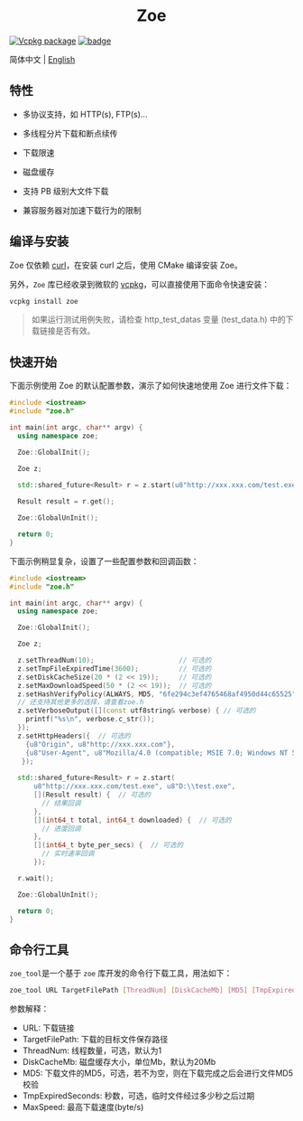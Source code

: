 <h1 align="center">Zoe</h1>

[![Vcpkg package](https://img.shields.io/badge/Vcpkg-package-blueviolet)](https://github.com/microsoft/vcpkg/tree/master/ports/zoe)
[![badge](https://img.shields.io/badge/license-GUN-blue)](https://github.com/winsoft666/zoe/blob/master/LICENSE)

简体中文 | [ English](README.md)

## 特性

- 多协议支持，如 HTTP(s), FTP(s)...
  
- 多线程分片下载和断点续传
  
- 下载限速

- 磁盘缓存

- 支持 PB 级别大文件下载

- 兼容服务器对加速下载行为的限制

## 编译与安装

Zoe 仅依赖 [curl](https://github.com/curl/curl)，在安装 curl 之后，使用 CMake 编译安装 Zoe。

另外，`Zoe` 库已经收录到微软的 [vcpkg](https://github.com/microsoft/vcpkg/tree/master/ports/zoe)，可以直接使用下面命令快速安装：

```bash
vcpkg install zoe
```

> 如果运行测试用例失败，请检查 http_test_datas 变量 (test_data.h) 中的下载链接是否有效。

## 快速开始

下面示例使用 Zoe 的默认配置参数，演示了如何快速地使用 Zoe 进行文件下载：

```cpp
#include <iostream>
#include "zoe.h"

int main(int argc, char** argv) {
  using namespace zoe;

  Zoe::GlobalInit();

  Zoe z;
  
  std::shared_future<Result> r = z.start(u8"http://xxx.xxx.com/test.exe", u8"D:\\test.exe");

  Result result = r.get();

  Zoe::GlobalUnInit();

  return 0;
}
```

下面示例稍显复杂，设置了一些配置参数和回调函数：

```cpp
#include <iostream>
#include "zoe.h"

int main(int argc, char** argv) {
  using namespace zoe;

  Zoe::GlobalInit();

  Zoe z;

  z.setThreadNum(10);                     // 可选的
  z.setTmpFileExpiredTime(3600);          // 可选的
  z.setDiskCacheSize(20 * (2 << 19));     // 可选的
  z.setMaxDownloadSpeed(50 * (2 << 19));  // 可选的
  z.setHashVerifyPolicy(ALWAYS, MD5, "6fe294c3ef4765468af4950d44c65525"); // 可选的, 支持 MD5, CRC32, SHA256
  // 还支持其他更多的选择，请查看zoe.h
  z.setVerboseOutput([](const utf8string& verbose) { // 可选的
    printf("%s\n", verbose.c_str());
  });
  z.setHttpHeaders({  // 可选的
    {u8"Origin", u8"http://xxx.xxx.com"},
    {u8"User-Agent", u8"Mozilla/4.0 (compatible; MSIE 7.0; Windows NT 5.1)"}
   });
  
  std::shared_future<Result> r = z.start(
      u8"http://xxx.xxx.com/test.exe", u8"D:\\test.exe",
      [](Result result) {  // 可选的
        // 结果回调
      },
      [](int64_t total, int64_t downloaded) {  // 可选的
        // 进度回调
      },
      [](int64_t byte_per_secs) {  // 可选的
        // 实时速率回调
      });

  r.wait();

  Zoe::GlobalUnInit();

  return 0;
}
```

## 命令行工具
`zoe_tool`是一个基于 `zoe` 库开发的命令行下载工具，用法如下：

```bash
zoe_tool URL TargetFilePath [ThreadNum] [DiskCacheMb] [MD5] [TmpExpiredSeconds] [MaxSpeed]
```

参数解释：
- URL: 下载链接
- TargetFilePath: 下载的目标文件保存路径
- ThreadNum: 线程数量，可选，默认为1
- DiskCacheMb: 磁盘缓存大小，单位Mb，默认为20Mb
- MD5: 下载文件的MD5，可选，若不为空，则在下载完成之后会进行文件MD5校验
- TmpExpiredSeconds: 秒数，可选，临时文件经过多少秒之后过期
- MaxSpeed: 最高下载速度(byte/s)
